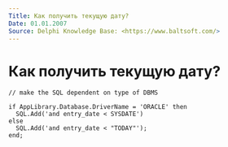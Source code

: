 ```yaml
---
Title: Как получить текущую дату?
Date: 01.01.2007
Source: Delphi Knowledge Base: <https://www.baltsoft.com/>
---
```



Как получить текущую дату?
==========================

    // make the SQL dependent on type of DBMS
     
    if AppLibrary.Database.DriverName = 'ORACLE' then
      SQL.Add('and entry_date < SYSDATE')
    else
      SQL.Add('and entry_date < "TODAY"');
    end;

